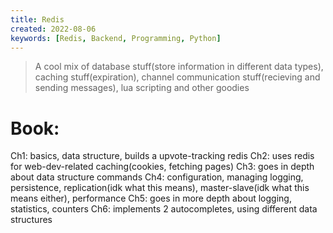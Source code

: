 ```yaml
---
title: Redis
created: 2022-08-06
keywords: [Redis, Backend, Programming, Python]
---
```


> A cool mix of database stuff(store information in different data types), caching stuff(expiration), channel communication stuff(recieving and sending messages), lua scripting and other goodies

# Book:
Ch1: basics, data structure, builds a upvote-tracking redis
Ch2: uses redis for web-dev-related caching(cookies, fetching pages)
Ch3: goes in depth about data structure commands
Ch4: configuration, managing logging, persistence, replication(idk what this means), master-slave(idk what this means either), performance
Ch5: goes in more depth about logging, statistics, counters
Ch6: implements 2 autocompletes, using different data structures
